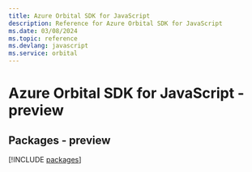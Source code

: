 ```yaml
---
title: Azure Orbital SDK for JavaScript
description: Reference for Azure Orbital SDK for JavaScript
ms.date: 03/08/2024
ms.topic: reference
ms.devlang: javascript
ms.service: orbital
---
```

# Azure Orbital SDK for JavaScript - preview
## Packages - preview
[!INCLUDE [packages](orbital-index.md)]